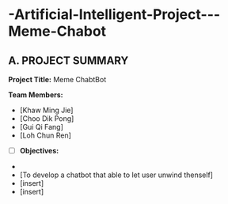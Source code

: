 # -Artificial-Intelligent-Project---Meme-Chabot
## A. PROJECT SUMMARY

**Project Title:** Meme ChabtBot

**Team Members:** 
- [Khaw Ming Jie]
- [Choo Dik Pong]
- [Gui Qi Fang]
- [Loh Chun Ren]


- [ ] **Objectives:**
- 
- [To develop a chatbot that able to let user unwind thenself]
- [insert]
- [insert]
